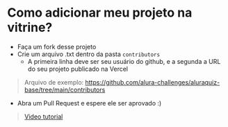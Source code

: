 # Como adicionar meu projeto na vitrine?

- Faça um fork desse projeto
- Crie um arquivo .txt dentro da pasta `contributors`
   - A primeira linha deve ser seu usuário do github, e a segunda a URL do seu projeto publicado na Vercel
> Arquivo de exemplo: https://github.com/alura-challenges/aluraquiz-base/tree/main/contributors
- Abra um Pull Request e espere ele ser aprovado :)

> [Video tutorial](#)
